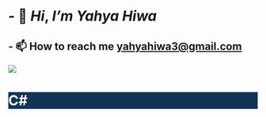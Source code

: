 # - 👋 _Hi_, _I’m_ _Yahya_ _Hiwa_ 
## - 📫 How to reach me yahyahiwa3@gmail.com
<img src="https://images.unsplash.com/reserve/bOvf94dPRxWu0u3QsPjF_tree.jpg?ixlib=rb-4.0.3&ixid=M3wxMjA3fDB8MHxzZWFyY2h8M3x8bmF0dXJhbHxlbnwwfHwwfHx8MA%3D%3D&w=1000&q=80" >
<h1 style="background-color: #123456; color: white;">C#</h1>
